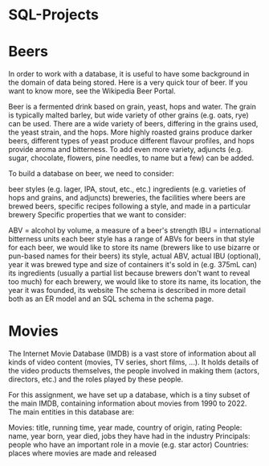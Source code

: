 # SQL-Projects

# Beers 

In order to work with a database, it is useful to have some background in the domain of data being stored. Here is a very quick tour of beer. If you want to know more, see the Wikipedia Beer Portal.

Beer is a fermented drink based on grain, yeast, hops and water. The grain is typically malted barley, but wide variety of other grains (e.g. oats, rye) can be used. There are a wide variety of beers, differing in the grains used, the yeast strain, and the hops. More highly roasted grains produce darker beers, different types of yeast produce different flavour profiles, and hops provide aroma and bitterness. To add even more variety, adjuncts (e.g. sugar, chocolate, flowers, pine needles, to name but a few) can be added.

To build a database on beer, we need to consider:

beer styles (e.g. lager, IPA, stout, etc., etc.)
ingredients (e.g. varieties of hops and grains, and adjuncts)
breweries, the facilities where beers are brewed
beers, specific recipes following a style, and made in a particular brewery
Specific properties that we want to consider:

ABV = alcohol by volume, a measure of a beer's strength
IBU = international bitterness units
each beer style has a range of ABVs for beers in that style
for each beer, we would like to store
its name (brewers like to use bizarre or pun-based names for their beers)
its style, actual ABV, actual IBU (optional), year it was brewed
type and size of containers it's sold in (e.g. 375mL can)
its ingredients (usually a partial list because brewers don't want to reveal too much)
for each brewery, we would like to store
its name, its location, the year it was founded, its website
The schema is described in more detail both as an ER model and an SQL schema in the schema page.

# Movies 

The Internet Movie Database (IMDB) is a vast store of information about all kinds of video content (movies, TV series, short films, ...). It holds details of the video products themselves, the people involved in making them (actors, directors, etc.) and the roles played by these people.

For this assignment, we have set up a database, which is a tiny subset of the main IMDB, containing information about movies from 1990 to 2022. The main entities in this database are:

Movies: title, running time, year made, country of origin, rating
People: name, year born, year died, jobs they have had in the industry
Principals: people who have an important role in a movie (e.g. star actor)
Countries: places where movies are made and released
